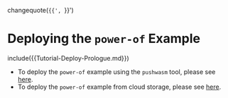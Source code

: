 changequote(`{{', `}}')
# Deploying the `power-of` Example
include({{Tutorial-Deploy-Prologue.md}})

- To deploy the `power-of` example using the `pushwasm` tool, please see [here](Tutorial-Deploy-Power-Push.md).
- To deploy the `power-of` example from cloud storage, please see [here](Tutorial-Deploy-Power-Cloud.md).


